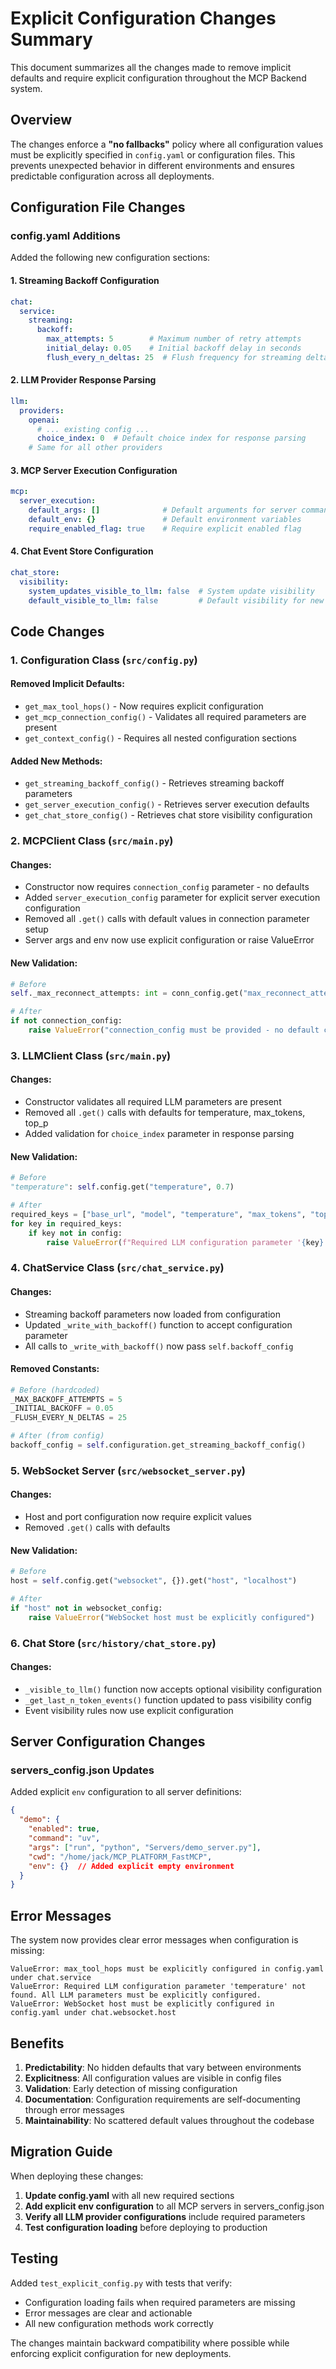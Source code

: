 # Explicit Configuration Changes Summary

This document summarizes all the changes made to remove implicit defaults and require explicit configuration throughout the MCP Backend system.

## Overview

The changes enforce a **"no fallbacks"** policy where all configuration values must be explicitly specified in `config.yaml` or configuration files. This prevents unexpected behavior in different environments and ensures predictable configuration across all deployments.

## Configuration File Changes

### config.yaml Additions

Added the following new configuration sections:

#### 1. Streaming Backoff Configuration
```yaml
chat:
  service:
    streaming:
      backoff:
        max_attempts: 5        # Maximum number of retry attempts
        initial_delay: 0.05    # Initial backoff delay in seconds
        flush_every_n_deltas: 25  # Flush frequency for streaming deltas
```

#### 2. LLM Provider Response Parsing
```yaml
llm:
  providers:
    openai:
      # ... existing config ...
      choice_index: 0  # Default choice index for response parsing
    # Same for all other providers
```

#### 3. MCP Server Execution Configuration
```yaml
mcp:
  server_execution:
    default_args: []              # Default arguments for server commands
    default_env: {}               # Default environment variables
    require_enabled_flag: true    # Require explicit enabled flag
```

#### 4. Chat Event Store Configuration
```yaml
chat_store:
  visibility:
    system_updates_visible_to_llm: false  # System update visibility
    default_visible_to_llm: false         # Default visibility for new event types
```

## Code Changes

### 1. Configuration Class (`src/config.py`)

#### Removed Implicit Defaults:
- `get_max_tool_hops()` - Now requires explicit configuration
- `get_mcp_connection_config()` - Validates all required parameters are present
- `get_context_config()` - Requires all nested configuration sections

#### Added New Methods:
- `get_streaming_backoff_config()` - Retrieves streaming backoff parameters
- `get_server_execution_config()` - Retrieves server execution defaults
- `get_chat_store_config()` - Retrieves chat store visibility configuration

### 2. MCPClient Class (`src/main.py`)

#### Changes:
- Constructor now requires `connection_config` parameter - no defaults
- Added `server_execution_config` parameter for explicit server execution configuration
- Removed all `.get()` calls with default values in connection parameter setup
- Server args and env now use explicit configuration or raise ValueError

#### New Validation:
```python
# Before
self._max_reconnect_attempts: int = conn_config.get("max_reconnect_attempts", 5)

# After  
if not connection_config:
    raise ValueError("connection_config must be provided - no default connection parameters allowed")
```

### 3. LLMClient Class (`src/main.py`)

#### Changes:
- Constructor validates all required LLM parameters are present
- Removed all `.get()` calls with defaults for temperature, max_tokens, top_p
- Added validation for `choice_index` parameter in response parsing

#### New Validation:
```python
# Before
"temperature": self.config.get("temperature", 0.7)

# After
required_keys = ["base_url", "model", "temperature", "max_tokens", "top_p"]
for key in required_keys:
    if key not in config:
        raise ValueError(f"Required LLM configuration parameter '{key}' not found")
```

### 4. ChatService Class (`src/chat_service.py`)

#### Changes:
- Streaming backoff parameters now loaded from configuration
- Updated `_write_with_backoff()` function to accept configuration parameter
- All calls to `_write_with_backoff()` now pass `self.backoff_config`

#### Removed Constants:
```python
# Before (hardcoded)
_MAX_BACKOFF_ATTEMPTS = 5
_INITIAL_BACKOFF = 0.05
_FLUSH_EVERY_N_DELTAS = 25

# After (from config)
backoff_config = self.configuration.get_streaming_backoff_config()
```

### 5. WebSocket Server (`src/websocket_server.py`)

#### Changes:
- Host and port configuration now require explicit values
- Removed `.get()` calls with defaults

#### New Validation:
```python
# Before
host = self.config.get("websocket", {}).get("host", "localhost")

# After
if "host" not in websocket_config:
    raise ValueError("WebSocket host must be explicitly configured")
```

### 6. Chat Store (`src/history/chat_store.py`)

#### Changes:
- `_visible_to_llm()` function now accepts optional visibility configuration
- `_get_last_n_token_events()` function updated to pass visibility config
- Event visibility rules now use explicit configuration

## Server Configuration Changes

### servers_config.json Updates

Added explicit `env` configuration to all server definitions:

```json
{
  "demo": {
    "enabled": true,
    "command": "uv",
    "args": ["run", "python", "Servers/demo_server.py"],
    "cwd": "/home/jack/MCP_PLATFORM_FastMCP",
    "env": {}  // Added explicit empty environment
  }
}
```

## Error Messages

The system now provides clear error messages when configuration is missing:

```
ValueError: max_tool_hops must be explicitly configured in config.yaml under chat.service
ValueError: Required LLM configuration parameter 'temperature' not found. All LLM parameters must be explicitly configured.
ValueError: WebSocket host must be explicitly configured in config.yaml under chat.websocket.host
```

## Benefits

1. **Predictability**: No hidden defaults that vary between environments
2. **Explicitness**: All configuration values are visible in config files
3. **Validation**: Early detection of missing configuration
4. **Documentation**: Configuration requirements are self-documenting through error messages
5. **Maintainability**: No scattered default values throughout the codebase

## Migration Guide

When deploying these changes:

1. **Update config.yaml** with all new required sections
2. **Add explicit env configuration** to all MCP servers in servers_config.json
3. **Verify all LLM provider configurations** include required parameters
4. **Test configuration loading** before deploying to production

## Testing

Added `test_explicit_config.py` with tests that verify:
- Configuration loading fails when required parameters are missing
- Error messages are clear and actionable
- All new configuration methods work correctly

The changes maintain backward compatibility where possible while enforcing explicit configuration for new deployments.
